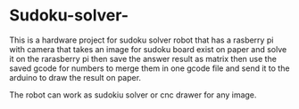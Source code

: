 # Sudoku-solver-

This is a hardware project for sudoku solver robot that has a rasberry pi with camera that takes an image for sudoku board exist on paper and solve it on the rarasberry pi then save the answer result as matrix then use the saved gcode for numbers to merge them in one gcode file and send it to the arduino to draw the result on paper.

The robot can work as sudokiu solver or cnc drawer for any image.
